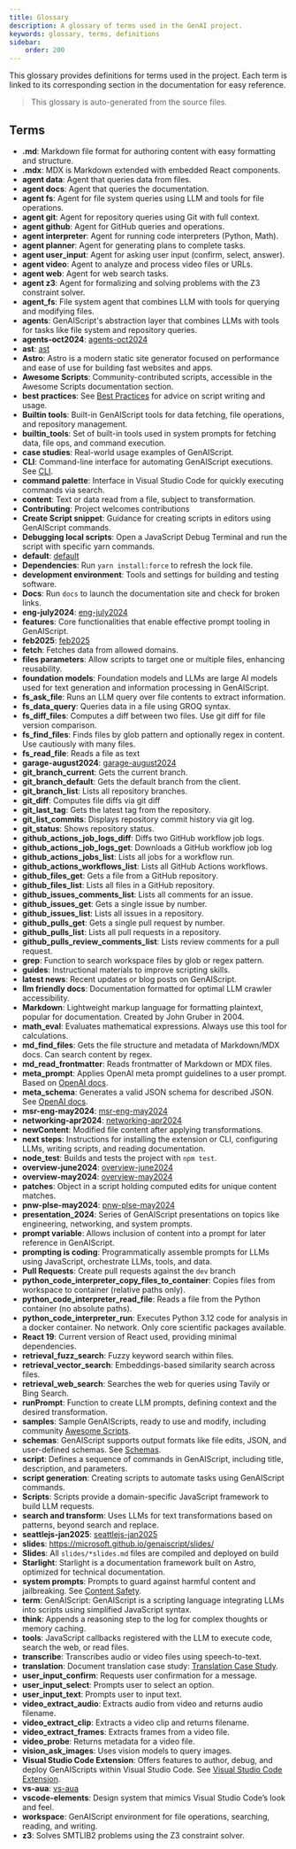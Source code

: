 ```yaml
---
title: Glossary
description: A glossary of terms used in the GenAI project.
keywords: glossary, terms, definitions
sidebar:
    order: 200
---
```


This glossary provides definitions for terms used in the project.
Each term is linked to its corresponding section in the documentation for easy reference.

> This glossary is auto-generated from the source files.

## Terms

- **.md**: Markdown file format for authoring content with easy formatting and structure.
- **.mdx**: MDX is Markdown extended with embedded React components.
- **agent data**: Agent that queries data from files.
- **agent docs**: Agent that queries the documentation.
- **agent fs**: Agent for file system queries using LLM and tools for file operations.
- **agent git**: Agent for repository queries using Git with full context.
- **agent github**: Agent for GitHub queries and operations.
- **agent interpreter**: Agent for running code interpreters (Python, Math).
- **agent planner**: Agent for generating plans to complete tasks.
- **agent user_input**: Agent for asking user input (confirm, select, answer).
- **agent video**: Agent to analyze and process video files or URLs.
- **agent web**: Agent for web search tasks.
- **agent z3**: Agent for formalizing and solving problems with the Z3 constraint solver.
- **agent_fs**: File system agent that combines LLM with tools for querying and modifying files.
- **agents**: GenAIScript's abstraction layer that combines LLMs with tools for tasks like file system and repository queries.
- **agents-oct2024**: [agents-oct2024](https://microsoft.github.io/genaiscript/slides/agents-oct2024/)
- **ast**: [ast](https://microsoft.github.io/genaiscript/slides/ast/)
- **Astro**: Astro is a modern static site generator focused on performance and ease of use for building fast websites and apps.
- **Awesome Scripts**: Community-contributed scripts, accessible in the Awesome Scripts documentation section.
- **best practices**: See [Best Practices](/genaiscript/getting-started/best-practices) for advice on script writing and usage.
- **Builtin tools**: Built-in GenAIScript tools for data fetching, file operations, and repository management.
- **builtin_tools**: Set of built-in tools used in system prompts for fetching data, file ops, and command execution.
- **case studies**: Real-world usage examples of GenAIScript.
- **CLI**: Command-line interface for automating GenAIScript executions. See [CLI](/genaiscript/reference/cli).
- **command palette**: Interface in Visual Studio Code for quickly executing commands via search.
- **content**: Text or data read from a file, subject to transformation.
- **Contributing**: Project welcomes contributions
- **Create Script snippet**: Guidance for creating scripts in editors using GenAIScript commands.
- **Debugging local scripts**: Open a JavaScript Debug Terminal and run the script with specific yarn commands.
- **default**: [default](https://microsoft.github.io/genaiscript/slides/default/)
- **Dependencies**: Run `yarn install:force` to refresh the lock file.
- **development environment**: Tools and settings for building and testing software.
- **Docs**: Run `docs` to launch the documentation site and check for broken links.
- **eng-july2024**: [eng-july2024](https://microsoft.github.io/genaiscript/slides/eng-july2024/)
- **features**: Core functionalities that enable effective prompt tooling in GenAIScript.
- **feb2025**: [feb2025](https://microsoft.github.io/genaiscript/slides/feb2025/)
- **fetch**: Fetches data from allowed domains.
- **files parameters**: Allow scripts to target one or multiple files, enhancing reusability.
- **foundation models**: Foundation models and LLMs are large AI models used for text generation and information processing in GenAIScript.
- **fs_ask_file**: Runs an LLM query over file contents to extract information.
- **fs_data_query**: Queries data in a file using GROQ syntax.
- **fs_diff_files**: Computes a diff between two files. Use git diff for file version comparison.
- **fs_find_files**: Finds files by glob pattern and optionally regex in content. Use cautiously with many files.
- **fs_read_file**: Reads a file as text
- **garage-august2024**: [garage-august2024](https://microsoft.github.io/genaiscript/slides/garage-august2024/)
- **git_branch_current**: Gets the current branch.
- **git_branch_default**: Gets the default branch from the client.
- **git_branch_list**: Lists all repository branches.
- **git_diff**: Computes file diffs via git diff
- **git_last_tag**: Gets the latest tag from the repository.
- **git_list_commits**: Displays repository commit history via git log.
- **git_status**: Shows repository status.
- **github_actions_job_logs_diff**: Diffs two GitHub workflow job logs.
- **github_actions_job_logs_get**: Downloads a GitHub workflow job log
- **github_actions_jobs_list**: Lists all jobs for a workflow run.
- **github_actions_workflows_list**: Lists all GitHub Actions workflows.
- **github_files_get**: Gets a file from a GitHub repository.
- **github_files_list**: Lists all files in a GitHub repository.
- **github_issues_comments_list**: Lists all comments for an issue.
- **github_issues_get**: Gets a single issue by number.
- **github_issues_list**: Lists all issues in a repository.
- **github_pulls_get**: Gets a single pull request by number.
- **github_pulls_list**: Lists all pull requests in a repository.
- **github_pulls_review_comments_list**: Lists review comments for a pull request.
- **grep**: Function to search workspace files by glob or regex pattern.
- **guides**: Instructional materials to improve scripting skills.
- **latest news**: Recent updates or blog posts on GenAIScript.
- **llm friendly docs**: Documentation formatted for optimal LLM crawler accessibility.
- **Markdown**: Lightweight markup language for formatting plaintext, popular for documentation. Created by John Gruber in 2004.
- **math_eval**: Evaluates mathematical expressions. Always use this tool for calculations.
- **md_find_files**: Gets the file structure and metadata of Markdown/MDX docs. Can search content by regex.
- **md_read_frontmatter**: Reads frontmatter of Markdown or MDX files.
- **meta_prompt**: Applies OpenAI meta prompt guidelines to a user prompt. Based on [OpenAI docs](https://platform.openai.com/docs/guides/prompt-generation?context=text-out).
- **meta_schema**: Generates a valid JSON schema for described JSON. See [OpenAI docs](https://platform.openai.com/docs/guides/prompt-generation?context=structured-output-schema).
- **msr-eng-may2024**: [msr-eng-may2024](https://microsoft.github.io/genaiscript/slides/msr-eng-may2024/)
- **networking-apr2024**: [networking-apr2024](https://microsoft.github.io/genaiscript/slides/networking-apr2024/)
- **newContent**: Modified file content after applying transformations.
- **next steps**: Instructions for installing the extension or CLI, configuring LLMs, writing scripts, and reading documentation.
- **node_test**: Builds and tests the project with `npm test`.
- **overview-june2024**: [overview-june2024](https://microsoft.github.io/genaiscript/slides/overview-june2024/)
- **overview-may2024**: [overview-may2024](https://microsoft.github.io/genaiscript/slides/overview-may2024/)
- **patches**: Object in a script holding computed edits for unique content matches.
- **pnw-plse-may2024**: [pnw-plse-may2024](https://microsoft.github.io/genaiscript/slides/pnw-plse-may2024/)
- **presentation_2024**: Series of GenAIScript presentations on topics like engineering, networking, and system prompts.
- **prompt variable**: Allows inclusion of content into a prompt for later reference in GenAIScript.
- **prompting is coding**: Programmatically assemble prompts for LLMs using JavaScript, orchestrate LLMs, tools, and data.
- **Pull Requests**: Create pull requests against the `dev` branch
- **python_code_interpreter_copy_files_to_container**: Copies files from workspace to container (relative paths only).
- **python_code_interpreter_read_file**: Reads a file from the Python container (no absolute paths).
- **python_code_interpreter_run**: Executes Python 3.12 code for analysis in a docker container. No network. Only core scientific packages available.
- **React 19**: Current version of React used, providing minimal dependencies.
- **retrieval_fuzz_search**: Fuzzy keyword search within files.
- **retrieval_vector_search**: Embeddings-based similarity search across files.
- **retrieval_web_search**: Searches the web for queries using Tavily or Bing Search.
- **runPrompt**: Function to create LLM prompts, defining context and the desired transformation.
- **samples**: Sample GenAIScripts, ready to use and modify, including community [Awesome Scripts](/genaiscript/samples/awesome).
- **schemas**: GenAIScript supports output formats like file edits, JSON, and user-defined schemas. See [Schemas](/genaiscript/reference/scripts/schemas).
- **script**: Defines a sequence of commands in GenAIScript, including title, description, and parameters.
- **script generation**: Creating scripts to automate tasks using GenAIScript commands.
- **Scripts**: Scripts provide a domain-specific JavaScript framework to build LLM requests.
- **search and transform**: Uses LLMs for text transformations based on patterns, beyond search and replace.
- **seattlejs-jan2025**: [seattlejs-jan2025](https://microsoft.github.io/genaiscript/slides/seattlejs-jan2025/)
- **slides**: https://microsoft.github.io/genaiscript/slides/
- **Slides**: All `slides/*slides.md` files are compiled and deployed on build
- **Starlight**: Starlight is a documentation framework built on Astro, optimized for technical documentation.
- **system prompts**: Prompts to guard against harmful content and jailbreaking. See [Content Safety](/genaiscript/reference/scripts/content-safety).
- **term**: GenAIScript: GenAIScript is a scripting language integrating LLMs into scripts using simplified JavaScript syntax.
- **think**: Appends a reasoning step to the log for complex thoughts or memory caching.
- **tools**: JavaScript callbacks registered with the LLM to execute code, search the web, or read files.
- **transcribe**: Transcribes audio or video files using speech-to-text.
- **translation**: Document translation case study: [Translation Case Study](/genaiscript/case-studies/documentation-translations).
- **user_input_confirm**: Requests user confirmation for a message.
- **user_input_select**: Prompts user to select an option.
- **user_input_text**: Prompts user to input text.
- **video_extract_audio**: Extracts audio from video and returns audio filename.
- **video_extract_clip**: Extracts a video clip and returns filename.
- **video_extract_frames**: Extracts frames from a video file.
- **video_probe**: Returns metadata for a video file.
- **vision_ask_images**: Uses vision models to query images.
- **Visual Studio Code Extension**: Offers features to author, debug, and deploy GenAIScripts within Visual Studio Code. See [Visual Studio Code Extension](/genaiscript/reference/vscode).
- **vs-aua**: [vs-aua](https://microsoft.github.io/genaiscript/slides/vs-aua/)
- **vscode-elements**: Design system that mimics Visual Studio Code’s look and feel.
- **workspace**: GenAIScript environment for file operations, searching, reading, and writing.
- **z3**: Solves SMTLIB2 problems using the Z3 constraint solver.

